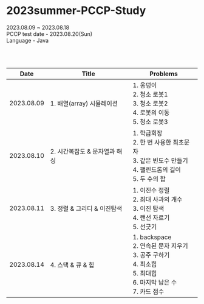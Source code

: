 # 2023summer-PCCP-Study  

2023.08.09 ~ 2023.08.18  
PCCP test date - 2023.08.20(Sun)  
Language - Java   

<br/>
<br/>

|Date|Title|Problems|
|---|---|---|
|2023.08.09|1. 배열(array) 시뮬레이션|1. 웅덩이 <br> 2. 청소 로봇1 <br> 3. 청소 로봇2 <br> 4. 로봇의 이동 <br> 5. 청소 로봇3 |
|2023.08.10|2. 시간복잡도 & 문자열과 해싱|1. 학급회장 <br> 2. 한 번 사용한 최초문자 <br> 3. 같은 빈도수 만들기 <br> 4. 팰린드롬의 길이 <br> 5. 두 수의 합 |
|2023.08.11|3. 정렬 & 그리디 & 이진탐색|1. 이진수 정렬 <br> 2. 최대 사과의 개수 <br> 3. 이진 탐색 <br> 4. 랜선 자르기 <br> 5. 선긋기 |
|2023.08.14|4. 스택 & 큐 & 힙|1. backspace <br> 2. 연속된 문자 지우기 <br> 3. 공주 구하기 <br> 4. 최소힙 <br> 5. 최대힙 <br> 6. 마지막 남은 수 <br> 7. 카드 점수 |

